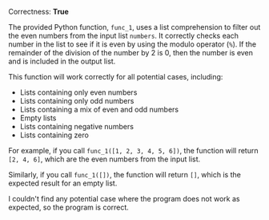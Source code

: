 Correctness: **True**

The provided Python function, `func_1`, uses a list comprehension to filter out the even numbers from the input list `numbers`. It correctly checks each number in the list to see if it is even by using the modulo operator (`%`). If the remainder of the division of the number by 2 is 0, then the number is even and is included in the output list.

This function will work correctly for all potential cases, including:

- Lists containing only even numbers
- Lists containing only odd numbers
- Lists containing a mix of even and odd numbers
- Empty lists
- Lists containing negative numbers
- Lists containing zero

For example, if you call `func_1([1, 2, 3, 4, 5, 6])`, the function will return `[2, 4, 6]`, which are the even numbers from the input list. 

Similarly, if you call `func_1([])`, the function will return `[]`, which is the expected result for an empty list.

I couldn't find any potential case where the program does not work as expected, so the program is correct.